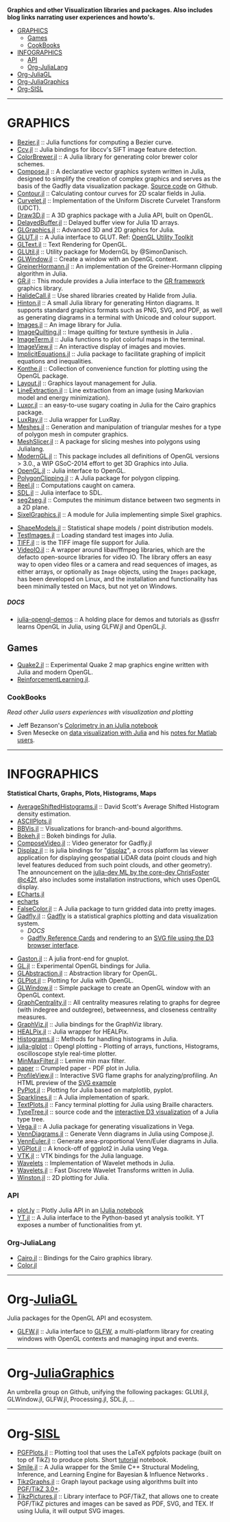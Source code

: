 **Graphics and other Visualization libraries and packages. Also includes blog links narrating user experiences and howto's.**

* [GRAPHICS](#graphics) 
   * [Games](#games)
   * [CookBooks](#cookbooks)
* [INFOGRAPHICS](#infographics)
   * [API](#api)
   * [Org-JuliaLang](#org-julialang)
* [Org-JuliaGL](#org-juliagl)
* [Org-JuliaGraphics](#org-juliagraphics) 
* [Org-SISL](#org-sisl)

----

# GRAPHICS 
- [Bezier.jl](https://github.com/dronir/Bezier.jl) :: Julia functions for computing a Bezier curve.
- [Ccv.jl](https://github.com/dhotson/Ccv.jl) :: Julia bindings for libccv's SIFT image feature detection.
- [ColorBrewer.jl](https://github.com/timothyrenner/ColorBrewer.jl) :: A Julia library for generating color brewer color schemes.
- [Compose.jl](http://composejl.org/) :: A declarative vector graphics system written in Julia, designed to simplify the creation of complex graphics and serves as the basis of the Gadfly data visualization package. [Source code](https://github.com/dcjones/Compose.jl) on Github.
- [Contour.jl](https://github.com/tlycken/Contour.jl) :: Calculating contour curves for 2D scalar fields in Julia.
- [Curvelet.jl](https://github.com/fundamental/Curvelet.jl) :: Implementation of the Uniform Discrete Curvelet Transform (UDCT).
- [Draw3D.jl](https://github.com/ssfrr/Draw3D.jl) :: A 3D graphics package with a Julia API, built on OpenGL.
- [DelayedBuffer.jl](https://github.com/jfsantos/DelayedBuffer.jl) :: Delayed buffer view for Julia 1D arrays.
- [GLGraphics.jl](https://github.com/SimonDanisch/GLGraphics.jl) :: Advanced 3D and 2D graphics for Julia.
- [GLUT.jl](https://github.com/rennis250/GLUT.jl) :: A Julia interface to GLUT. Ref: [OpenGL Utility Toolkit](http://en.wikipedia.org/wiki/OpenGL_Utility_Toolkit)
- [GLText.jl](https://github.com/SimonDanisch/GLText.jl) :: Text Rendering for OpenGL.
- [GLUtil.jl](https://github.com/SimonDanisch/GLUtil.jl) :: Utility package for ModernGL by @SimonDanisch.
- [GLWindow.jl](https://github.com/SimonDanisch/GLWindow.jl) :: Create a window with an OpenGL context.
- [GreinerHormann.jl](https://github.com/sjkelly/GreinerHormann.jl) :: An implementation of the Greiner-Hormann clipping algorithm in Julia.
- [GR.jl](https://github.com/jheinen/GR.jl) :: This module provides a Julia interface to the [GR framework](http://gr-framework.org/) graphics library.
- [HalideCall.jl](https://github.com/timholy/HalideCall.jl) :: Use shared libraries created by Halide from Julia.
- [Hinton.jl](https://github.com/ninjin/Hinton.jl) :: A small Julia library for generating Hinton diagrams. It supports standard graphics formats such as PNG, SVG, and PDF, as well as generating diagrams in a terminal with Unicode and colour support.
- [Images.jl](https://github.com/timholy/Images.jl) :: An image library for Julia.
- [ImageQuilting.jl](https://github.com/juliohm/ImageQuilting.jl) :: Image quilting for texture synthesis in Julia .
- [ImageTerm.jl](https://github.com/meggart/ImageTerm.jl) :: Julia functions to plot colorful maps in the terminal.
- [ImageView.jl](https://github.com/timholy/ImageView.jl) :: An interactive display of images and movies.
- [ImplicitEquations.jl](https://github.com/jverzani/ImplicitEquations.jl) :: Julia package to facilitate graphing of implicit equations and inequalities.
- [Konthe.jl](https://github.com/meggart/Konthe.jl) :: Collection of convenience function for plotting using the OpenGL package.
- [Layout.jl](https://github.com/timholy/Layout.jl) :: Graphics layout management for Julia.
- [LineExtraction.jl](https://github.com/remusao/LineExtraction.jl) :: Line extraction from an image (using Markovian model and energy minimization).
- [Luxor.jl](https://github.com/cormullion/Luxor.jl) :: an easy-to-use sugary coating in Julia for the Cairo graphics package. 
- [LuxRay.jl](https://github.com/SimonDanisch/LuxRay.jl) :: Julia wrapper for LuxRay.
- [Meshes.jl](https://github.com/twadleigh/Meshes.jl) :: Generation and manipulation of triangular meshes for a type of polygon mesh in computer graphics.
- [MeshSlicer.jl](https://github.com/sjkelly/MeshSlicer.jl) :: A package for slicing meshes into polygons using Julialang.
- [ModernGL.jl](https://github.com/SimonDanisch/ModernGL.jl) :: This package includes all definitions of OpenGL versions > 3.0., a WIP GSoC-2014 effort to get 3D Graphics into Julia.
- [OpenGL.jl](https://github.com/rennis250/OpenGL.jl) :: Julia interface to OpenGL.
- [PolygonClipping.jl](https://github.com/sjkelly/PolygonClipping.jl) :: A Julia package for polygon clipping.
- [Reel.jl](https://github.com/shashi/Reel.jl) :: Computations caught on camera.
- [SDL.jl](https://github.com/rennis250/SDL.jl) :: Julia interface to SDL.
- [seg2seg.jl](https://github.com/intdxdt/seg2seg.jl) :: Computes the minimum distance between two segments in a 2D plane.
- [SixelGraphics.jl](https://github.com/olofsen/SixelGraphics.jl) :: A module for Julia implementing simple Sixel graphics.
+ [ShapeModels.jl](https://github.com/rened/ShapeModels.jl) :: Statistical shape models / point distribution models.
+ [TestImages.jl](https://github.com/timholy/TestImages.jl) :: Loading standard test images into Julia.
+ [TIFF.jl](https://github.com/rephorm/TIFF.jl) :: is the TIFF image file support for Julia.
+ [VideoIO.jl](https://github.com/kmsquire/VideoIO.jl) :: A wrapper around libav/ffmpeg libraries, which are the defacto open-source libraries for video IO.  The library offers an easy way to open video files or a camera and read sequences of images, as either arrays, or optionally as `Image` objects, using the `Images` package, has been developed on Linux, and the installation and functionality has been minimally tested on Macs, but not yet on Windows.

##### DOCS
- [julia-opengl-demos](https://github.com/ssfrr/julia-opengl-demos) :: A holding place for demos and tutorials as @ssfrr learns OpenGL in Julia, using GLFW.jl and OpenGL.jl.


## Games
- [Quake2.jl](https://github.com/jayschwa/Quake2.jl) :: Experimental Quake 2 map graphics engine written with Julia and modern OpenGL.
- [ReinforcementLearning.jl](https://github.com/benhamner/ReinforcementLearning.jl).

### CookBooks
*Read other Julia users experiences with visualization and plotting*
- Jeff Bezanson's [Colorimetry in an iJulia notebook](http://nbviewer.ipython.org/url/beowulf.csail.mit.edu/18.337/black%20body%20radiation.ipynb)
- Sven Mesecke on [data visualization with Julia](http://sveme.org/installing-julia-for-data-visualization-stuff.html) and his [notes for Matlab users](http://sveme.org/julia-for-matlab-users-i.html).

----

# INFOGRAPHICS
**Statistical Charts, Graphs, Plots, Histograms, Maps**
+ [AverageShiftedHistograms.jl](https://github.com/joshday/AverageShiftedHistograms.jl) :: David Scott's Average Shifted Histogram density estimation. 
+ [ASCIIPlots.jl](https://github.com/johnmyleswhite/ASCIIPlots.jl)
+ [BBVis.jl](https://github.com/joehuchette/BBVis.jl) :: Visualizations for branch-and-bound algorithms. 
+ [Bokeh.jl](https://github.com/samuelcolvin/Bokeh.jl) :: Bokeh bindings for Julia.
+ [ComposeVideo.jl](https://github.com/arnim/ComposeVideo.jl) :: Video generator for Gadfly.jl
+ [Displaz.jl](https://github.com/c42f/displaz/blob/master/bindings/julia/Displaz.jl) :: is julia bindings for "[displaz](http://c42f.github.io/displaz)", a cross platform las viewer application for displaying geospatial LiDAR data (point clouds and high level features deduced from such point clouds, and other geometry). The announcement on the [julia-dev ML by the core-dev ChrisFoster @c42f](https://groups.google.com/d/msg/julia-dev/qLdJTnLNQXU/mdTbMr1QhiMJ), also includes some installation instructions, which uses OpenGL display.
+ [ECharts.jl](https://github.com/wlbksy/ECharts.jl)
+ [echarts](https://github.com/ecomfe/echarts)
+ [FalseColor.jl](https://github.com/ojwoodford/FalseColor.jl) :: A Julia package to turn gridded data into pretty images.
+ [Gadfly.jl](http://gadflyjl.org/) :: [Gadfly](https://github.com/dcjones/Gadfly.jl) is a statistical graphics plotting and data visualization system.
   * _DOCS_
   * [Gadfly Reference Cards](https://github.com/john9631/JuliaDocs) and rendering to an [SVG file using the D3 browser interface](https://github.com/dcjones/Gadfly.jl#using-the-d3-backend).
- [Gaston.jl](https://github.com/mbaz/Gaston.jl) :: A julia front-end for gnuplot.
- [GL.jl](https://github.com/jayschwa/GL.jl) :: Experimental OpenGL bindings for Julia.
- [GLAbstraction.jl](https://github.com/SimonDanisch/GLAbstraction.jl) :: Abstraction library for OpenGL.
- [GLPlot.jl](https://github.com/SimonDanisch/GLPlot.jl) :: Plotting for Julia with OpenGL.
- [GLWindow.jl](https://github.com/SimonDanisch/GLWindow.jl) :: Simple package to create an OpenGL window with an OpenGL context.
- [GraphCentrality.jl](https://github.com/sbromberger/GraphCentrality.jl) :: All centrality measures relating to graphs for degree (with indegree and outdegree), betweenness, and closeness centrality measures.
- [GraphViz.jl](https://github.com/loladiro/GraphViz.jl) :: Julia bindings for the GraphViz library.
- [HEALPix.jl](https://github.com/mweastwood/HEALPix.jl) :: Julia wrapper for HEALPix.
- [Histograms.jl](https://github.com/jpata/Histograms.jl) :: Methods for handling histograms in Julia.
- [julia-glplot](https://github.com/o-jasper/julia-glplot) :: Opengl plotting - Plotting of arrays, functions, Histograms, oscilloscope style real-time plotter.
- [MinMaxFilter.jl](https://github.com/codles/MinMaxFilter.jl) :: Lemire min max filter.
- [paper](https://github.com/andrewcooke/paper) :: Crumpled paper - PDF plot in Julia.
- [ProfileView.jl](https://github.com/GlenHertz/ProfileView.jl) :: Interactive SVG flame graphs for analyzing/profiling. An HTML preview of the [SVG example](http://htmlpreview.github.io/?https://raw.github.com/GlenHertz/ProfileView.jl/master/readme_images/profile.svg)
- [PyPlot.jl](https://github.com/stevengj/PyPlot.jl) :: Plotting for Julia based on matplotlib, pyplot.
- [Sparklines.jl](https://github.com/mbauman/Sparklines.jl) :: A Julia implementation of spark.
- [TextPlots.jl](https://github.com/sunetos/TextPlots.jl) :: Fancy terminal plotting for Julia using Braille characters.
- [TypeTree.jl](https://github.com/johnmyleswhite/TypeTree.jl) :: source code and the [interactive D3 visualization](http://johnmyleswhite.com/typetree/tree.html) of a Julia type tree.
- [Vega.jl](https://github.com/johnmyleswhite/Vega.jl) :: A Julia package for generating visualizations in Vega.
- [VennDiagrams.jl](https://github.com/binarybana/VennDiagrams.jl) :: Generate Venn diagrams in Julia using Compose.jl.
- [VennEuler.jl](https://github.com/HarlanH/VennEuler.jl) :: Generate area-proportional Venn/Euler diagrams in Julia.
- [VGPlot.jl](https://github.com/johnmyleswhite/VGPlot.jl) :: A knock-off of ggplot2 in Julia using Vega.
- [VTK.jl](https://github.com/ihnorton/VTK.jl) :: VTK bindings for the Julia language.
- [Wavelets](https://github.com/tomaskrehlik/Wavelets) :: Implementation of Wavelet methods in Julia.
- [Wavelets.jl](https://github.com/gummif/Wavelets.jl) :: Fast Discrete Wavelet Transforms written in Julia.
- [Winston.jl](https://github.com/nolta/Winston.jl) :: 2D plotting for Julia.


### API 
- [plot.ly](https://plot.ly/api/julia/) :: Plotly Julia API in an [IJulia notebook](http://nbviewer.ipython.org/7105191)
- [YT.jl](https://github.com/jzuhone/YT.jl) :: A Julia interface to the Python-based yt analysis toolkit. YT exposes a number of functionalities from yt.

### Org-JuliaLang
- [Cairo.jl](https://github.com/JuliaLang/Cairo.jl) :: Bindings for the Cairo graphics library.
- [Color.jl](https://github.com/JuliaLang/Color.jl)

----

# Org-[JuliaGL](https://github.com/JuliaGL)
Julia packages for the OpenGL API and ecosystem.
+ [GLFW.jl](https://github.com/JuliaGL/GLFW.jl) :: Julia interface to [GLFW](http://www.glfw.org/), a multi-platform library for creating windows with OpenGL contexts and managing input and events.

----

# Org-[JuliaGraphics](https://www.github.com/JuliaGraphics) 
An umbrella group on Github, unifying the following packages: GLUtil.jl, GLWindow.jl, GLFW.jl, Processing.jl, SDL.jl, ...

----

# Org-[SISL](https://github.com/sisl)
+ [PGFPlots.jl](https://github.com/sisl/PGFPlots.jl) :: Plotting tool that uses the LaTeX pgfplots package (built on top of TikZ) to produce plots. Short [tutorial](http://nbviewer.ipython.org/github/sisl/PGFPlots.jl/blob/master/doc/PGFPlots.ipynb) notebook.
+ [Smile.jl](https://github.com/sisl/Smile.jl) :: A Julia wrapper for the Smile C++ Structural Modeling, Inference, and Learning Engine for Bayesian & Influence Networks .
+ [TikzGraphs.jl](https://github.com/sisl/TikzGraphs.jl) :: Graph layout package using algorithms built into [PGF/TikZ 3.0+](http://www.ctan.org/pkg/pgf).
+ [TikzPictures.jl](https://github.com/sisl/TikzPictures.jl) :: Library interface to PGF/TikZ, that allows one to create PGF/TikZ pictures and images can be saved as PDF, SVG, and TEX. If using IJulia, it will output SVG images.



